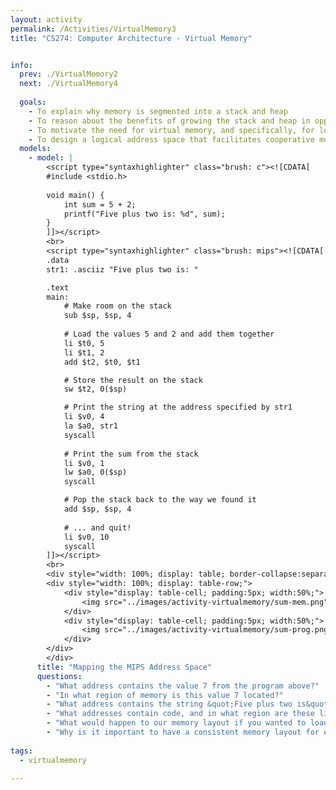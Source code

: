```yaml
---
layout: activity
permalink: /Activities/VirtualMemory3
title: "CS274: Computer Architecture - Virtual Memory"


info:
  prev: ./VirtualMemory2
  next: ./VirtualMemory4
  
  goals: 
    - To explain why memory is segmented into a stack and heap
    - To reason about the benefits of growing the stack and heap in opposite directions
    - To motivate the need for virtual memory, and specifically, for logical addressing
    - To design a logical address space that facilitates cooperative multitasking
  models:
    - model: |
        <script type="syntaxhighlighter" class="brush: c"><![CDATA[
        #include <stdio.h>
        
        void main() {
            int sum = 5 + 2;
            printf("Five plus two is: %d", sum);
        }
        ]]></script>
        <br>        
        <script type="syntaxhighlighter" class="brush: mips"><![CDATA[
        .data 
        str1: .asciiz "Five plus two is: "

        .text
        main:
            # Make room on the stack
            sub $sp, $sp, 4 
            
            # Load the values 5 and 2 and add them together
            li $t0, 5
            li $t1, 2
            add $t2, $t0, $t1

            # Store the result on the stack
            sw $t2, 0($sp)

            # Print the string at the address specified by str1
            li $v0, 4
            la $a0, str1
            syscall
         
            # Print the sum from the stack
            li $v0, 1
            lw $a0, 0($sp)
            syscall

            # Pop the stack back to the way we found it
            add $sp, $sp, 4
            
            # ... and quit!
            li $v0, 10
            syscall        
        ]]></script>
        <br>
        <div style="width: 100%; display: table; border-collapse:separate; border-spacing:5px;">
        <div style="width: 100%; display: table-row;">
            <div style="display: table-cell; padding:5px; width:50%;">
                <img src="../images/activity-virtualmemory/sum-mem.png" alt="A MIPS program running with its memory laid out across its various segments.">
            </div>
            <div style="display: table-cell; padding:5px; width:50%;">
                <img src="../images/activity-virtualmemory/sum-prog.png" alt="A snippet of MIPS code for the program that generated this memory layout.">
            </div>
        </div>
        </div>        
      title: "Mapping the MIPS Address Space"
      questions:
        - "What address contains the value 7 from the program above?"
        - "In what region of memory is this value 7 located?"
        - "What address contains the string &quot;Five plus two is&quot; and in what region is this located?"
        - "What addresses contain code, and in what region are these lines of code stored?"
        - "What would happen to our memory layout if you wanted to load and run another program?"
        - "Why is it important to have a consistent memory layout for each program we compile?  In other words, why not just randomize where things go in our program so that it is less likely that programs interfere with one another?"        
    
tags:
  - virtualmemory
  
---
```


<!-- https://www.mentimeter.com/s/281bcef1bfc35d3433a2b128219e7305/6cb58194111a/edit -->
